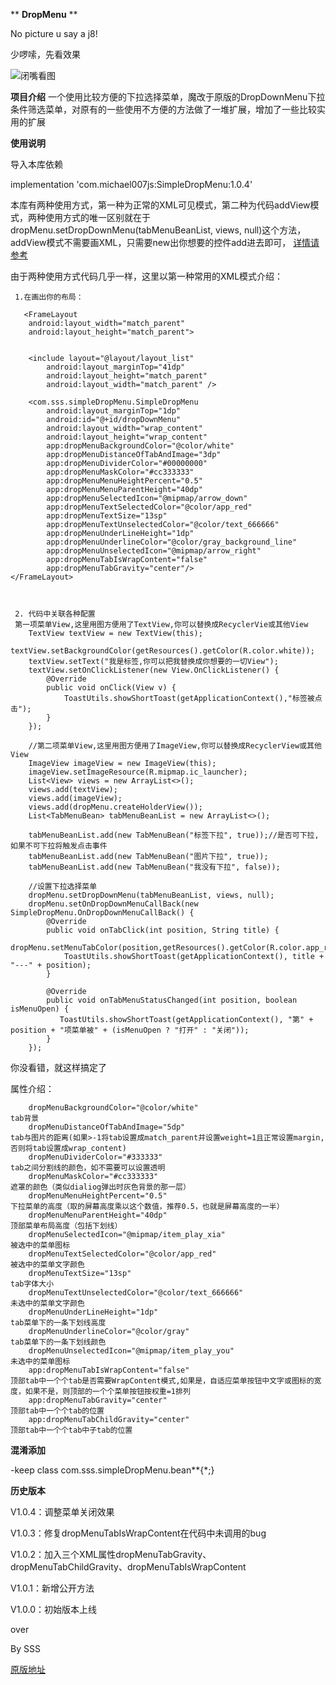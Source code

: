  ** **DropMenu** ** 

No picture u say a j8!

少啰嗦，先看效果

![闭嘴看图](https://github.com/michael007js/DropMenu/blob/master/images/dropMenu.gif "闭嘴看图")


 **项目介绍** 
 一个使用比较方便的下拉选择菜单，魔改于原版的DropDownMenu下拉条件筛选菜单，对原有的一些使用不方便的方法做了一堆扩展，增加了一些比较实用的扩展


 **使用说明** 
    
  导入本库依赖
  
  implementation 'com.michael007js:SimpleDropMenu:1.0.4'
  
  
  本库有两种使用方式，第一种为正常的XML可见模式，第二种为代码addView模式，两种使用方式的唯一区别就在于dropMenu.setDropDownMenu(tabMenuBeanList, views, null)这个方法，addView模式不需要画XML，只需要new出你想要的控件add进去即可，
   [详情请参考](https://github.com/michael007js/DropMenu/blob/master/app/src/main/java/com/sss/dropmenu/Example2.java)
 
  由于两种使用方式代码几乎一样，这里以第一种常用的XML模式介绍：
     
     1.在画出你的布局： 

       <FrameLayout
        android:layout_width="match_parent"
        android:layout_height="match_parent">


        <include layout="@layout/layout_list"
            android:layout_marginTop="41dp"
            android:layout_height="match_parent"
            android:layout_width="match_parent" />

        <com.sss.simpleDropMenu.SimpleDropMenu
            android:layout_marginTop="1dp"
            android:id="@+id/dropDownMenu"
            android:layout_width="wrap_content"
            android:layout_height="wrap_content"
            app:dropMenuBackgroundColor="@color/white"
            app:dropMenuDistanceOfTabAndImage="3dp"
            app:dropMenuDividerColor="#00000000"
            app:dropMenuMaskColor="#cc333333" 
            app:dropMenuMenuHeightPercent="0.5"
            app:dropMenuMenuParentHeight="40dp"
            app:dropMenuSelectedIcon="@mipmap/arrow_down"
            app:dropMenuTextSelectedColor="@color/app_red"
            app:dropMenuTextSize="13sp"
            app:dropMenuTextUnselectedColor="@color/text_666666"
            app:dropMenuUnderLineHeight="1dp"
            app:dropMenuUnderlineColor="@color/gray_background_line"
            app:dropMenuUnselectedIcon="@mipmap/arrow_right"
            app:dropMenuTabIsWrapContent="false"
            app:dropMenuTabGravity="center"/>
    </FrameLayout>

     
     
     2. 代码中关联各种配置
     第一项菜单View,这里用图方便用了TextView,你可以替换成RecyclerVie或其他View
        TextView textView = new TextView(this);
        textView.setBackgroundColor(getResources().getColor(R.color.white));
        textView.setText("我是标签,你可以把我替换成你想要的一切View");
        textView.setOnClickListener(new View.OnClickListener() {
            @Override
            public void onClick(View v) {
                ToastUtils.showShortToast(getApplicationContext(),"标签被点击");
            }
        });
        
        //第二项菜单View,这里用图方便用了ImageView,你可以替换成RecyclerView或其他View
        ImageView imageView = new ImageView(this);
        imageView.setImageResource(R.mipmap.ic_launcher);
        List<View> views = new ArrayList<>();
        views.add(textView);
        views.add(imageView);
        views.add(dropMenu.createHolderView());
        List<TabMenuBean> tabMenuBeanList = new ArrayList<>();
        
        tabMenuBeanList.add(new TabMenuBean("标签下拉", true));//是否可下拉,如果不可下拉将触发点击事件
        tabMenuBeanList.add(new TabMenuBean("图片下拉", true));
        tabMenuBeanList.add(new TabMenuBean("我没有下拉", false));
        
        //设置下拉选择菜单
        dropMenu.setDropDownMenu(tabMenuBeanList, views, null);
        dropMenu.setOnDropDownMenuCallBack(new SimpleDropMenu.OnDropDownMenuCallBack() {
            @Override
            public void onTabClick(int position, String title) {
                dropMenu.setMenuTabColor(position,getResources().getColor(R.color.app_red));
                ToastUtils.showShortToast(getApplicationContext(), title + "---" + position);
            }

            @Override
            public void onTabMenuStatusChanged(int position, boolean isMenuOpen) {
               ToastUtils.showShortToast(getApplicationContext(), "第" + position + "项菜单被" + (isMenuOpen ? "打开" : "关闭"));
            }
        });
  
你没看错，就这样搞定了


属性介绍：

        dropMenuBackgroundColor="@color/white"                            tab背景
        dropMenuDistanceOfTabAndImage="5dp"                               tab与图片的距离(如果>-1将tab设置成match_parent并设置weight=1且正常设置margin,否则将tab设置成wrap_content)
        dropMenuDividerColor="#333333"                                    tab之间分割线的颜色，如不需要可以设置透明
        dropMenuMaskColor="#cc333333"                                     遮罩的颜色（类似dialiog弹出时灰色背景的那一层）
        dropMenuMenuHeightPercent="0.5"                                   下拉菜单的高度（取的屏幕高度乘以这个数值，推荐0.5，也就是屏幕高度的一半）
        dropMenuMenuParentHeight="40dp"                                   顶部菜单布局高度（包括下划线）
        dropMenuSelectedIcon="@mipmap/item_play_xia"                      被选中的菜单图标
        dropMenuTextSelectedColor="@color/app_red"                        被选中的菜单文字颜色
        dropMenuTextSize="13sp"                                           tab字体大小
        dropMenuTextUnselectedColor="@color/text_666666"                  未选中的菜单文字颜色
        dropMenuUnderLineHeight="1dp"                                     tab菜单下的一条下划线高度
        dropMenuUnderlineColor="@color/gray"                              tab菜单下的一条下划线颜色
        dropMenuUnselectedIcon="@mipmap/item_play_you"                    未选中的菜单图标
        app:dropMenuTabIsWrapContent="false"                              顶部tab中一个个tab是否需要WrapContent模式,如果是，自适应菜单按钮中文字或图标的宽度，如果不是，则顶部的一个个菜单按钮按权重=1排列
        app:dropMenuTabGravity="center"                                   顶部tab中一个个tab的位置
        app:dropMenuTabChildGravity="center"                              顶部tab中一个个tab中子tab的位置
        
     

            



**混淆添加**

-keep class com.sss.simpleDropMenu.bean**{*;}


**历史版本**

V1.0.4：调整菜单关闭效果

V1.0.3：修复dropMenuTabIsWrapContent在代码中未调用的bug

V1.0.2：加入三个XML属性dropMenuTabGravity、dropMenuTabChildGravity、dropMenuTabIsWrapContent

V1.0.1：新增公开方法

V1.0.0：初始版本上线

 over

 By SSS

 [原版地址](https://github.com/dongjunkun/DropDownMenu)



